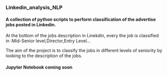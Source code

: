 ### Linkedin_analysis_NLP
#### A collection of python scripts to perform classification  of the advertise jobs posted in Linkedin. 

At the bottom of the jobs description in Linekdin, every the job is classified in :Mid-Senior level,Director,Entry Level...

The aim of the project is to classify the jobs in different levels of seniority by looking to  the description of the jobs.



#### Jupyter Notebook coming soon 
